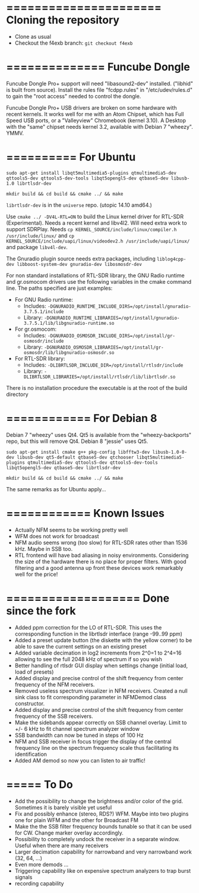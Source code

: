 ======================
Cloning the repository
======================

- Clone as usual
- Checkout the f4exb branch: `git checkout f4exb`

==============
Funcube Dongle
==============

Funcube Dongle Pro+ support will need "libasound2-dev" installed. ("libhid" is built from source). Install the rules file "fcdpp.rules" in "/etc/udev/rules.d" to gain the "root access" needed to control the dongle.

Funcube Dongle Pro+ USB drivers are broken on some hardware with recent kernels. It works well for me with an Atom Chipset, which has Full Speed USB ports, or a "Valleyview" Chromebook (kernel 3.10). A Desktop with the "same" chipset needs kernel 3.2, available with Debian 7 "wheezy". YMMV.


==========
For Ubuntu
==========

`sudo apt-get install libqt5multimedia5-plugins qtmultimedia5-dev qttools5-dev qttools5-dev-tools libqt5opengl5-dev qtbase5-dev libusb-1.0 librtlsdr-dev`

`mkdir build && cd build && cmake ../ && make`

`librtlsdr-dev` is in the `universe` repo. (utopic 14.10 amd64.)

Use `cmake ../ -DV4L-RTL=ON` to build the Linux kernel driver for RTL-SDR (Experimental). Needs a recent kernel and libv4l2. Will need extra work to support SDRPlay. Needs `cp KERNEL_SOURCE/include/linux/compiler.h /usr/include/linux/` and `cp KERNEL_SOURCE/include/uapi/linux/videodev2.h /usr/include/uapi/linux/` and package `libv4l-dev`.

The Gnuradio plugin source needs extra packages, including `liblog4cpp-dev libboost-system-dev gnuradio-dev libosmosdr-dev`

For non standard installations of RTL-SDR library, the GNU Radio runtime and gr.osmocom drivers use the following variables in the cmake command line. The paths specified are just examples:

  - For GNU Radio runtime:
    - Includes: `-DGNURADIO_RUNTIME_INCLUDE_DIRS=/opt/install/gnuradio-3.7.5.1/include`
    - Library: `-DGNURADIO_RUNTIME_LIBRARIES=/opt/install/gnuradio-3.7.5.1/lib/libgnuradio-runtime.so`
  - For gr.osmocom:
    - Includes: `-DGNURADIO_OSMOSDR_INCLUDE_DIRS=/opt/install/gr-osmosdr/include`
    - Library: `-DGNURADIO_OSMOSDR_LIBRARIES=/opt/install/gr-osmosdr/lib/libgnuradio-osmosdr.so`
  - For RTL-SDR library:
    - Includes: `-DLIBRTLSDR_INCLUDE_DIR=/opt/install/rtlsdr/include`
    - Library: `-DLIBRTLSDR_LIBRARIES=/opt/install/rtlsdr/lib/librtlsdr.so`
    
There is no installation procedure the executable is at the root of the build directory

============
For Debian 8
============

Debian 7 "wheezy" uses Qt4. Qt5 is available from the "wheezy-backports" repo, but this will remove Qt4. Debian 8 "jessie" uses Qt5.

`sudo apt-get install cmake g++ pkg-config libfftw3-dev libusb-1.0-0-dev libusb-dev qt5-default qtbase5-dev qtchooser libqt5multimedia5-plugins qtmultimedia5-dev qttools5-dev qttools5-dev-tools libqt5opengl5-dev qtbase5-dev librtlsdr-dev`

`mkdir build && cd build && cmake ../ && make`

The same remarks as for Ubuntu apply...

============
Known Issues
============

  - Actually NFM seems to be working pretty well
  - WFM does not work for broadcast
  - NFM audio seems wrong (too slow) for RTL-SDR rates other than 1536 kHz. Maybe in SSB too.
  - RTL frontend will have bad aliasing in noisy environments. Considering the size of the hardware there is no place for proper filters. With good filtering and a good antenna up front these devices work remarkably well for the price! 

===================
Done since the fork
===================

  - Added ppm correction for the LO of RTL-SDR. This uses the corresponding function in the librtlsdr interface (range -99..99 ppm)
  - Added a preset update button (the diskette with the yellow corner) to be able to save the current settings on an existing preset
  - Added variable decimation in log2 increments from 2^0=1 to 2^4=16 allowing to see the full 2048 kHz of spectrum if so you wish
  - Better handling of rtlsdr GUI display when settings change (initial load, load of presets)
  - Added display and precise control of the shift frequency from center frequency of the NFM receivers.
  - Removed useless spectrum visualizer in NFM receivers. Created a null sink class to fit corresponding parameter in NFMDemod class constructor.
  - Added display and precise control of the shift frequency from center frequency of the SSB receivers.
  - Make the sidebands appear correctly on SSB channel overlay. Limit to +/- 6 kHz to fit channel spectrum analyzer window
  - SSB bandwidth can now be tuned in steps of 100 Hz
  - NFM and SSB receiver in focus trigger the display of the central frequency line on the spectrum frequency scale thus facilitating its identification
  - Added AM demod so now you can listen to air traffic!
  
=====
To Do
=====

  - Add the possibility to change the brightness and/or color of the grid. Sometimes it is barely visible yet useful
  - Fix and possibly enhance (stereo, RDS?) WFM. Maybe into two plugins one for plain WFM and the other for Broadcast FM
  - Make the the SSB filter frequency bounds tunable so that it can be used for CW. Change marker overlay accordingly.
  - Possibility to completely undock the receiver in a separate window. Useful when there are many receivers
  - Larger decimation capability for narrowband and very narrowband work (32, 64, ...)
  - Even more demods ... 
  - Triggering capability like on expensive spectrum analyzers to trap burst signals
  - recording capability
